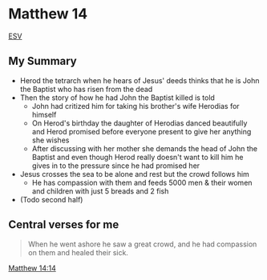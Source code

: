 # Matthew 14

[ESV](https://www.biblegateway.com/passage/?search=Matthew+14&version=ESV)

## My Summary
- Herod the tetrarch when he hears of Jesus' deeds thinks that he is John the Baptist who has risen from the dead
- Then the story of how he had John the Baptist killed is told
  - John had critized him for taking his brother's wife Herodias for himself
  - On Herod's birthday the daughter of Herodias danced beautifully and Herod promised before everyone present to give
    her anything she wishes
  - After discussing with her mother she demands the head of John the Baptist and even though Herod really doesn't want
    to kill him he gives in to the pressure since he had promised her
- Jesus crosses the sea to be alone and rest but the crowd follows him
  - He has compassion with them and feeds 5000 men & their women and children with just 5 breads and 2 fish
- (Todo second half)

## Central verses for me
> When he went ashore he saw a great crowd, and he had compassion on them and healed their sick.

[Matthew 14:14](https://www.biblegateway.com/passage/?search=Matthew+14%3A14&version=ESV)
